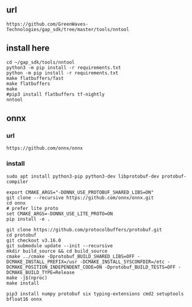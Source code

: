 ## url
    https://github.com/GreenWaves-Technologies/gap_sdk/tree/master/tools/nntool

## install here
    cd ~/gap_sdk/tools/nntool
    python3 -m pip install -r requirements.txt
    python -m pip install -r requirements.txt
    make flatbuffers/fast
    make flatbuffers
    make
    #pip3 install flatbuffers tf-nightly
    nntool

## onnx
### url
    https://github.com/onnx/onnx

### install
    sudo apt install python3-pip python3-dev libprotobuf-dev protobuf-compiler
    
    export CMAKE_ARGS="-DONNX_USE_PROTOBUF_SHARED_LIBS=ON"
    git clone --recursive https://github.com/onnx/onnx.git
    cd onnx
    # prefer lite proto
    set CMAKE_ARGS=-DONNX_USE_LITE_PROTO=ON
    pip install -e .
    
    git clone https://github.com/protocolbuffers/protobuf.git
    cd protobuf
    git checkout v3.16.0
    git submodule update --init --recursive
    mkdir build_source && cd build_source
    cmake ../cmake -Dprotobuf_BUILD_SHARED_LIBS=OFF -DCMAKE_INSTALL_PREFIX=/usr -DCMAKE_INSTALL_SYSCONFDIR=/etc -DCMAKE_POSITION_INDEPENDENT_CODE=ON -Dprotobuf_BUILD_TESTS=OFF -DCMAKE_BUILD_TYPE=Release
    make -j$(nproc)
    make install
    
    pip3 install numpy protobuf six typing-extensions cmd2 setuptools bfloat16 onnx
